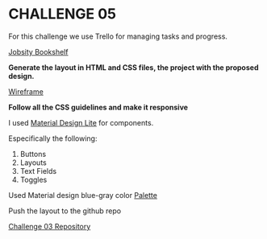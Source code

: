 # CHALLENGE 05

For this challenge we use Trello for managing tasks and progress.

[Jobsity Bookshelf](https://trello.com/b/wVNDGlAp/jobsity-bookshelves)


**Generate the layout in HTML and CSS files, the project with the proposed design.**

[Wireframe](https://marvelapp.com/377d1f7)


**Follow all the CSS guidelines and make it responsive**

I used [Material Design Lite](https://getmdl.io/) for components.

Especifically the following:
1. Buttons
2. Layouts
3. Text Fields
4. Toggles

Used Material design blue-gray color [Palette](https://www.materialpalette.com/blue/grey)

Push the layout to the github repo

[Challenge 03 Repository](https://github.com/palpico/papt_jobsity/tree/develop/Challenge03)
